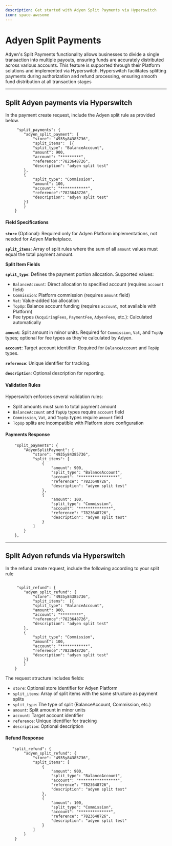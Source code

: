 ```yaml
---
description: Get started with Adyen Split Payments via Hyperswitch
icon: space-awesome
---
```


# Adyen Split Payments

Adyen's Split Payments functionality allows businesses to divide a single transaction into multiple payouts, ensuring funds are accurately distributed across various accounts. This feature is supported through their Platform solutions and implemented via Hyperswitch. Hyperswitch facilitates splitting payments during authorization and refund processing, ensuring smooth fund distribution at all transaction stages

***

## Split Adyen payments  via Hyperswitch

In the payment create request, include the Adyen split rule as provided below.

```
     "split_payments": {
        "adyen_split_payment": {
            "store": "4935y84385736",
            "split_items":  [{
            "split_type": "BalanceAccount",
            "amount": 900,
            "account": "*********",
            "reference":"7823648726",
            "description": "adyen split test"
        },
        {
            "split_type": "Commission",
            "amount": 100,
            "account": "************",
            "reference":"7823648726",
            "description": "adyen split test"
        }]
        }
    }
```

#### Field Specifications

**`store`** (Optional): Required only for Adyen Platform implementations, not needed for Adyen Marketplace.

**`split_items`**: Array of split rules where the sum of all `amount` values must equal the total payment amount.

**Split Item Fields**

**`split_type`**: Defines the payment portion allocation. Supported values:

* `BalanceAccount`: Direct allocation to specified account (requires `account` field)
* `Commission`: Platform commission (requires `amount` field)
* `Vat`: Value-added tax allocation
* `TopUp`: Balance account funding (requires `account`, not available with Platform)
* Fee types (`AcquiringFees`, `PaymentFee`, `AdyenFees`, etc.): Calculated automatically

**`amount`**: Split amount in minor units. Required for `Commission`, `Vat`, and `TopUp` types; optional for fee types as they're calculated by Adyen.

**`account`**: Target account identifier. Required for `BalanceAccount` and `TopUp` types.

**`reference`**: Unique identifier for tracking.&#x20;

**`description`**: Optional description for reporting.

#### Validation Rules

Hyperswitch enforces several validation rules:

* Split amounts must sum to total payment amount
* `BalanceAccount` and `TopUp` types require `account` field
* `Commission`, `Vat`, and `TopUp` types require `amount` field
* `TopUp` splits are incompatible with Platform store configuration

#### Payments Response

```
    "split_payments": {
        "AdyenSplitPayment": {
            "store": "4935y84385736",
            "split_items": [
                {
                    "amount": 900,
                    "split_type": "BalanceAccount",
                    "account": "*****************",
                    "reference": "7823648726",
                    "description": "adyen split test"
                },
                {
                    "amount": 100,
                    "split_type": "Commission",
                    "account": "**************",
                    "reference": "7823648726",
                    "description": "adyen split test"
                }
            ]
        }
    },
```

***

## Split Adyen refunds via Hyperswitch

In the refund create request, include the following according to your split rule

```

     "split_refund": {
        "adyen_split_refund": {
            "store": "4935y84385736",
            "split_items":  [{
            "split_type": "BalanceAccount",
            "amount": 900,
            "account": "*********",
            "reference":"7823648726",
            "description": "adyen split test"
        },
        {
            "split_type": "Commission",
            "amount": 100,
            "account": "************",
            "reference":"7823648726",
            "description": "adyen split test"
        }]
        }
    }
```

The request structure includes fields:

* `store`: Optional store identifier for Adyen Platform
* `split_items`: Array of split items with the same structure as payment splits
* `split_type`: The type of split (BalanceAccount, Commission, etc.)
* `amount`: Split amount in minor units
* `account`: Target account identifier
* `reference`: Unique identifier for tracking
* `description`: Optional description

#### Refund Response&#x20;

```
   "split_refund": {
        "adyen_split_refund": {
            "store": "4935y84385736",
            "split_items": [
                {
                    "amount": 900,
                    "split_type": "BalanceAccount",
                    "account": "*****************",
                    "reference": "7823648726",
                    "description": "adyen split test"
                },
                {
                    "amount": 100,
                    "split_type": "Commission",
                    "account": "**************",
                    "reference": "7823648726",
                    "description": "adyen split test"
                }
            ]
        }
    }
```
